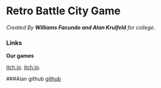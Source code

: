 # Retro Battle City Game

_Created By **Williams Facundo and Alan Krulfeld** for college._

### Links

**Our games** 

[itch.io](https://williamsdev.itch.io/).
[itch.io](https://alankrulfeld.itch.io/).

###Alan github [github](https://github.com/alankrulfeld)
